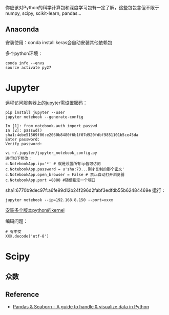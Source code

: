你应该对Python的科学计算包和深度学习包有一定了解，这些包包含但不限于numpy, scipy, scikit-learn, pandas...

## Anaconda

安装使用：conda install keras会自动安装其他依赖包

多个python环境：

```
conda info --envs
source activate py27
```



# Jupyter

远程访问服务器上的jupyter需设置密码：

```
pip install jupyter --user
jupyter notebook --generate-config

In [1]: from notebook.auth import passwd
In [2]: passwd() sha1:4ebe51569f06:e2030b8480f6b1f07d920fdbf9851101b5ce45da
Enter password: 
Verify password: 

vi ~/.jupyter/jupyter_notebook_config.py
进行如下修改：
c.NotebookApp.ip='*' # 就是设置所有ip皆可访问
c.NotebookApp.password = u'sha:73...刚才复制的那个密文'
c.NotebookApp.open_browser = False # 禁止自动打开浏览器
c.NotebookApp.port =8888 #随便指定一个端口
```

sha1:6770b9dec97f:a6fe99d12b24f296d2fabf3edfdb55b62484469e
运行：
```
jupyter notebook --ip=192.168.8.150 --port=xxxx
```
[安装多个版本python的kernel][1]

编码问题：

```
# 有中文
XXX.decode('utf-8')
```




# Scipy

## 众数

## Reference

- [Pandas & Seaborn - A guide to handle & visualize data in Python][2]


  [1]: https://www.jianshu.com/p/e140c5c97938
  [2]: https://tryolabs.com/blog/2017/03/16/pandas-seaborn-a-guide-to-handle-visualize-data-elegantly/